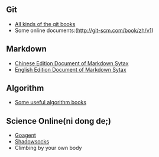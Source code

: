 Git
----
* [All kinds of the git books](/books/git)
* Some online documents:(http://git-scm.com/book/zh/v1)

Markdown
----
* [Chinese Edition Document of Markdown Sytax](http://wowubuntu.com/markdown/)
* [English Edition Document of Markdown Sytax](http://daringfireball.net/projects/markdown/syntax)


Algorithm
----
* [Some useful algorithm books](/books/algorithm)


Science Online(ni dong de;)
----
* [Goagent](https://github.com/goagent/goagent)
* [Shadowsocks](https://github.com/clowwindy/shadowsocks)
* Climbing by your own body
